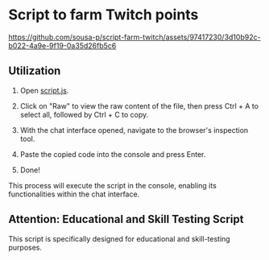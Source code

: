 # Script to farm Twitch points


https://github.com/sousa-p/script-farm-twitch/assets/97417230/3d10b92c-b022-4a9e-9f19-0a35d26fb5c6

## Utilization

1. Open [script.js](https://github.com/sousa-p/script-farm-twitch/blob/main/script.js).

2. Click on "Raw" to view the raw content of the file, then press Ctrl + A to select all, followed by Ctrl + C to copy.

3. With the chat interface opened, navigate to the browser's inspection tool.

4. Paste the copied code into the console and press Enter.

5. Done!

This process will execute the script in the console, enabling its functionalities within the chat interface.

## Attention: Educational and Skill Testing Script

This script is specifically designed for educational and skill-testing purposes.
